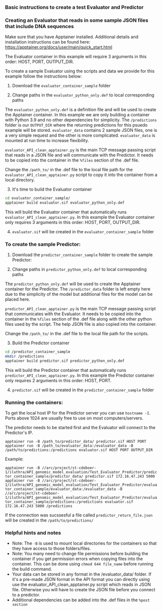 ### Basic instructions to create a test Evaluator and Predictor

### Creating an Evaluator that reads in some sample JSON files that include DNA sequences

Make sure that you have Apptainer installed. Additional details and installation instructions can be found here: https://apptainer.org/docs/user/main/quick_start.html

The Evaluator container in this example will require 3 arguments in this order: HOST, PORT, OUTPUT_DIR.

To create a sample Evaluator using the scripts and data we provide for this example follow the instructions below:

1. Download the `evaluator_container_sample` folder

2. Change paths in the `evaluator_python_only.def` to local corresponding paths

The `evaluator_python_only.def` is a definition file and will be used to create the Apptainer container. In this example we are only building a container with Python 3.9 and no other dependencies for simplicity. The `/predictions` folder is our `OUTPUT_DIR` where the returning predictions for this psuedo example will be stored. `evaluator_data` contains 2 sample JSON files, one is a very simple request and the other is more complicated. `evaluator_data` is mounted at run time to increase flexibility.

`evaluator_API_clean_apptainer.py` is the main TCP message passing script that reads in a JSON file and will communicate with the Predictor. It needs to be copied into the container in the `%files` section of the .def file. 

Change the `/path_to/`  in the .def file to the local file path for the `evaluator_API_clean_apptainer.py` script to copy it into the container from a local directory. 

3. It's time to build the Evaluator container

```bash
cd evaluator_container_sample/
apptainer build evaluator.sif evaluator_python_only.def
```

This will build the Evaluator container that automatically runs `evaluator_API_clean_apptainer.py`. In this example the Evaluator container only requires 3 arguments in this order: HOST, PORT, OUTPUT_DIR.

4. `evaluator.sif` will be created in the `evaluator_container_sample` folder

### To create the sample Predictor:

1. Download the `predictor_container_sample` folder to create the sample Predictor:

2. Change paths in `predictor_python_only.def` to local corresponding paths

The `predictor_python_only.def` will be used to create the Apptainer container for the Predictor. The `/predictor_data` folder is left empty here due to the simplicity of the model but additional files for the model can be placed here. 

`predictor_API_clean_apptainer.py` is the main TCP message passing script that communicates with the Evaluator. It needs to be copied into the container in the `%files` section of the .def file along with the other python files used by the script. The help JSON file is also copied into the container. 

Change the `/path_to/` in the .def file to the local file path for the scripts. 

3. Build the Predictor container

```bash
cd /predictor_container_sample
mkdir /predictions
apptainer build predictor.sif predictor_python_only.def
```

This will build the Predictor container that automatically runs `predictor_API_clean_apptainer.py`. In this example the Predictor container only requires 2 arguments in this order: HOST, PORT.

4. `predictor.sif` will be created in the `predictor_container_sample` folder

### Running the containers:

To get the local host IP for the Predictor server you can use `hostname -I`. Ports above 1024 are usually free to use on most computers/servers. 

The predictor needs to be started first and the Evaluator will connect to the Predictor's IP. 

`apptainer run -B /path_to/predictor_data/ predictor.sif HOST PORT`
`apptainer run -B /path_to/evaluator_data:/evaluator_data -B /path/to/predictions:/predictions evaluator.sif HOST PORT OUTPUT_DIR`

Example:

`apptainer run -B //arc/project/st-cdeboer-1/iluthra/API_genomic_model_evaluation/Test_Evaluator_Predictor/predictor_container_sample/predictor_data/ predictor.sif 172.16.47.243 5000`
`apptainer run -B //arc/project/st-cdeboer-1/iluthra/API_genomic_model_evaluation/Test_Evaluator_Predictor/evaluator_container_sample/evaluator_data:/evaluator_data -B //arc/project/st-cdeboer-1/iluthra/API_genomic_model_evaluation/Test_Evaluator_Predictor/evaluator_container_sample/predictions:/predictions evaluator.sif 172.16.47.243 5000 /predictions`

If the connection was sucssesful a file called `predictor_return_file.json` will be created in the `/path/to/predictions/`

### Helpful hints and notes

+ Note: The `-B` is used to mount local directories for the containers so that they have access to those folders/files. 
+ Note: You many need to change file permissions before building the container if you get permission errors when copying files into the container. This can be done using `chmod 644 file_name` before running the build command.
+ Your data can be stored in any format in the /evaluator_data/ folder. If it's a pre-made JSON format in the API format you can directly using use the evaluator_API_clean_apptainer.py script which reads in JSON file. Otherwise you will have to create the JSON file before you connect to a predictor. 
+ Additional dependencies can be added into the .def files in the `%post section`
